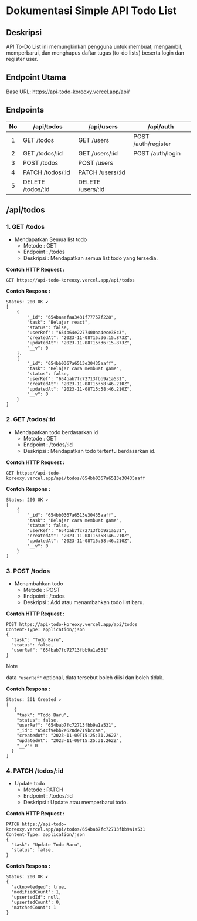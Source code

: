 # Dokumentasi Simple API Todo List

## Deskripsi
API To-Do List ini memungkinkan pengguna untuk membuat, mengambil, memperbarui, dan menghapus daftar tugas (to-do lists) beserta login dan register user.

## Endpoint Utama
Base URL: https://api-todo-koreoxy.vercel.app/api/


## Endpoints
No      | /api/todos         |      /api/users   |  /api/auth          |
|:-----:|--------------------|-------------------|---------------------|
|1      | GET /todos         | GET /users        | POST /auth/register |
|2      | GET /todos/:id     | GET /users/:id    | POST /auth/login    |
|3      | POST /todos        | POST /users       |                     |
|4      | PATCH /todos/:id   | PATCH /users/:id  |                     |
|5      | DELETE /todos/:id  | DELETE /users/:id |                     |
    

## /api/todos
### 1. GET /todos
- Mendapatkan Semua list todo
   - Metode : GET
   - Endpoint : /todos
   - Deskripsi : Mendapatkan semua list todo yang tersedia.

**Contoh HTTP Request :**
```
GET https://api-todo-koreoxy.vercel.app/api/todos
```

**Contoh Respons :**
```
Status: 200 OK ✔️
[
    {
        "_id": "654baaefaa3431f77757f228",
        "task": "Belajar react",
        "status": false,
        "userRef": "654b64e2277400aa4ece38c3",
        "createdAt": "2023-11-08T15:36:15.873Z",
        "updatedAt": "2023-11-08T15:36:15.873Z",
        "__v": 0
    },
    {
        "_id": "654bb0367a6513e30435aaff",
        "task": "Belajar cara membuat game",
        "status": false,
        "userRef": "654bab7fc72713fbb9a1a531",
        "createdAt": "2023-11-08T15:58:46.210Z",
        "updatedAt": "2023-11-08T15:58:46.210Z",
        "__v": 0
    }
]
```

### 2. GET /todos/:id
- Mendapatkan todo berdasarkan id
   - Metode : GET
   - Endpoint : /todos/:id
   - Deskripsi : Mendapatkan todo tertentu berdasarkan id.
 
**Contoh HTTP Request :**
```
GET https://api-todo-koreoxy.vercel.app/api/todos/654bb0367a6513e30435aaff
```

**Contoh Respons :**
```
Status: 200 OK ✔️
[
    {
        "_id": "654bb0367a6513e30435aaff",
        "task": "Belajar cara membuat game",
        "status": false,
        "userRef": "654bab7fc72713fbb9a1a531",
        "createdAt": "2023-11-08T15:58:46.210Z",
        "updatedAt": "2023-11-08T15:58:46.210Z",
        "__v": 0
    }
]
```


### 3. POST /todos
- Menambahkan todo
   - Metode : POST
   - Endpoint : /todos
   - Deskripsi : Add atau menambahkan todo list baru.

**Contoh HTTP Request :**
```
POST https://api-todo-koreoxy.vercel.app/api/todos
Content-Type: application/json
{
  "task": "Todo Baru",
  "status": false,
  "userRef": "654bab7fc72713fbb9a1a531"
}
```

> [!NOTE]
> data `"userRef"` optional, data tersebut boleh diisi dan boleh tidak.


**Contoh Respons :**
```
Status: 201 Created ✔️
[
   {
	"task": "Todo Baru",
	"status": false,
	"userRef": "654bab7fc72713fbb9a1a531",
	"_id": "654cf9ebb2e620de719bccaa",
	"createdAt": "2023-11-09T15:25:31.262Z",
	"updatedAt": "2023-11-09T15:25:31.262Z",
	"__v": 0
  }
]
```


### 4. PATCH /todos/:id
- Update todo
   - Metode : PATCH
   - Endpoint : /todos/:id
   - Deskripsi : Update atau memperbarui todo.

**Contoh HTTP Request :**
```
PATCH https://api-todo-koreoxy.vercel.app/api/todos/654bab7fc72713fbb9a1a531
Content-Type: application/json
{
  "task": "Update Todo Baru",
  "status": false,
}
```

**Contoh Respons :**
```
Status: 200 OK ✔️
{
  "acknowledged": true,
  "modifiedCount": 1,
  "upsertedId": null,
  "upsertedCount": 0,
  "matchedCount": 1
}
```
